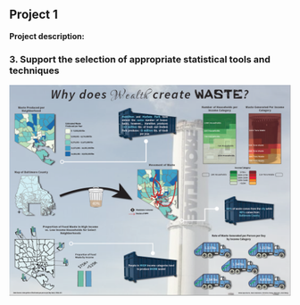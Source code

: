 ## Project 1

**Project description:**

### 3. Support the selection of appropriate statistical tools and techniques

<img src="../images/baltimore_wealth_waste_poster.png?raw=true"/>

